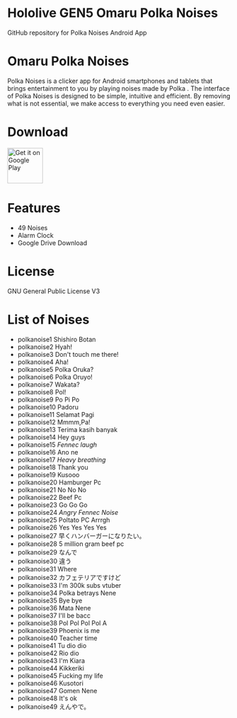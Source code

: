 # Hololive GEN5 Omaru Polka Noises
 GitHub repository for Polka Noises Android App

# Omaru Polka Noises
Polka Noises is a clicker app for Android smartphones and tablets that brings entertainment to you by playing noises made by Polka .
The interface of Polka Noises is designed to be simple, intuitive and efficient. By removing what is not essential, we make access to everything you need even easier.

# Download
[<img src="https://play.google.com/intl/en_us/badges/images/generic/en_badge_web_generic.png"
alt="Get it on Google Play"
height="80">](https://play.google.com/store/apps/details?id=com.yuzumin.polkanoises)

# Features
* 49 Noises
* Alarm Clock
* Google Drive Download

# License
GNU General Public License V3

# List of Noises 
* polkanoise1 Shishiro Botan
* polkanoise2 Hyah!
* polkanoise3 Don't touch me there!
* polkanoise4 Aha!
* polkanoise5 Polka Oruka?
* polkanoise6 Polka Oruyo!
* polkanoise7 Wakata?
* polkanoise8 Pol!
* polkanoise9 Po Pi Po
* polkanoise10 Padoru
* polkanoise11 Selamat Pagi
* polkanoise12 Mmmm,Pa!
* polkanoise13 Terima kasih banyak
* polkanoise14 Hey guys
* polkanoise15 *Fennec laugh*
* polkanoise16 Ano ne
* polkanoise17 *Heavy breathing*
* polkanoise18 Thank you
* polkanoise19 Kusooo
* polkanoise20 Hamburger Pc
* polkanoise21 No No No
* polkanoise22 Beef Pc
* polkanoise23 Go Go Go
* polkanoise24 *Angry Fennec Noise*
* polkanoise25 Poltato PC Arrrgh
* polkanoise26 Yes Yes Yes Yes
* polkanoise27 早くハンバーガーになりたい。
* polkanoise28 5 million gram beef pc
* polkanoise29 なんで
* polkanoise30 違う
* polkanoise31 Where
* polkanoise32 カフェテリアですけど
* polkanoise33 I'm 300k subs vtuber
* polkanoise34 Polka betrays Nene
* polkanoise35 Bye bye
* polkanoise36 Mata Nene
* polkanoise37 I'll be bacc
* polkanoise38 Pol Pol Pol Pol A
* polkanoise39 Phoenix is me
* polkanoise40 Teacher time
* polkanoise41 Tu dio dio
* polkanoise42 Rio dio
* polkanoise43 I'm Kiara
* polkanoise44 Kikkeriki 
* polkanoise45 Fucking my life
* polkanoise46 Kusotori
* polkanoise47 Gomen Nene
* polkanoise48 It's ok
* polkanoise49 えんやで。

